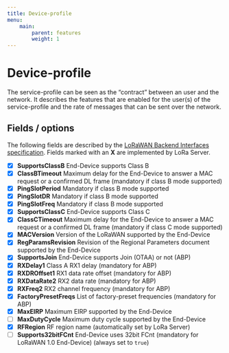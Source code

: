 ```yaml
---
title: Device-profile
menu:
    main:
        parent: features
        weight: 1
---
```


# Device-profile

The service-profile can be seen as the “contract” between an user and
the network. It describes the features that are enabled for the user(s)
of the service-profile and the rate of messages that can be sent over
the network.

## Fields / options

The following fields are described by the
[LoRaWAN Backend Interfaces specification](https://www.lora-alliance.org/lorawan-for-developers).
Fields marked with an **X** are implemented by LoRa Server.

- [X] **SupportsClassB** End-Device supports Class B
- [X] **ClassBTimeout** Maximum delay for the End-Device to answer a MAC request or a confirmed DL frame (mandatory if class B mode supported)
- [X] **PingSlotPeriod** Mandatory if class B mode supported
- [X] **PingSlotDR** Mandatory if class B mode supported
- [X] **PingSlotFreq** Mandatory if class B mode supported
- [X] **SupportsClassC** End-Device supports Class C
- [X] **ClassCTimeout** Maximum delay for the End-Device to answer a MAC request or a confirmed DL frame (mandatory if class C mode supported)
- [X] **MACVersion** Version of the LoRaWAN supported by the End-Device
- [X] **RegParamsRevision** Revision of the Regional Parameters document supported by the End-Device
- [X] **SupportsJoin** End-Device supports Join (OTAA) or not (ABP)
- [X] **RXDelay1** Class A RX1 delay (mandatory for ABP)
- [X] **RXDROffset1** RX1 data rate offset (mandatory for ABP)
- [X] **RXDataRate2** RX2 data rate (mandatory for ABP)
- [X] **RXFreq2** RX2 channel frequency (mandatory for ABP)
- [X] **FactoryPresetFreqs** List of factory-preset frequencies (mandatory for ABP)
- [X] **MaxEIRP** Maximum EIRP supported by the End-Device
- [ ] **MaxDutyCycle** Maximum duty cycle supported by the End-Device
- [X] **RFRegion** RF region name (automatically set by LoRa Server)
- [ ] **Supports32bitFCnt** End-Device uses 32bit FCnt (mandatory for LoRaWAN 1.0 End-Device) (always set to `true`)
